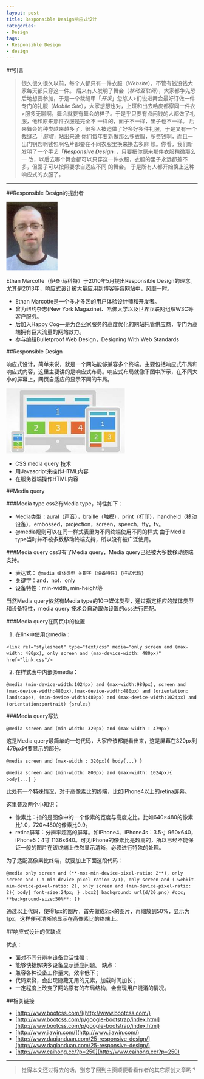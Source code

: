 ```yaml
---
layout: post
title: Responsible Design响应式设计
categories:
- Design
tags:
- Responsible Design
- design
---
```


##引言

>很久很久很久以前，每个人都只有一件衣服（*Website*），不管有钱没钱大家每天都只穿这一件。
>后来有人发明了舞会（*移动互联网*），大家都争先恐后地想要参加，于是一个裁缝甲「*开发*」忽悠人>们说进舞会最好订做一件专门的礼服（*Mobile Site*），大家想想也对，上班和出去哈皮都穿同一件衣>服多无聊啊，舞会就要有舞会的样子。于是乎只要有点闲钱的人都做了礼服，他和原来那件衣服是完全不
>一样的，面子不一样，里子也不一样。
>后来舞会的种类越来越多了，很多人被迫做了好多好多件礼服，于是又有一个裁缝乙「*前端*」站出来说
>你们每年要新做那么多衣服，多费钱啊，而且一出门钥匙啊钱包啊名片都要在不同衣服里换来换去多麻
>烦。你看，我们新发明了一个手艺「***Responsive Design***」，只要把你原来那件衣服稍微那么一
>改，以后去哪个舞会都可以只穿这一件衣服，衣服的里子永远都差不多，但面子可以按照要求自适应不同
>的舞会。
>于是所有人都开始换上这种响应式的衣服了。

--------

##Responsible Design的提出者

![](/image/ethan.jpg)

Ethan Marcotte（伊桑·马科特）于2010年5月提出Responsible Design的理念。尤其是2013年，响应式设计被大量应用到博客等各网站中，风靡一时。


- Ethan Marcotte是一个多才多艺的用户体验设计师和开发者。
- 曾为纽约杂志(New York Magazine)、哈佛大学以及世界互联网组织W3C等客户服务。
- 后加入Happy Cog—是为企业家服务的高度优化的网站托管供应商，专门为高端拥有巨大流量的网站效力。
- 参与编辑Bulletproof Web Design，Designing With Web Standards

##Responsible Design


响应式设计，简单来说，就是一个网站能够兼容多个终端。主要包括响应式布局和响应式内容，这里主要讲的是响应式布局。响应式布局就像下图中所示，在不同大小的屏幕上，网页自适应的显示不同的布局。

![](/image/responsible.jpg)

- CSS media query 技术
- 用Javascript来操作HTML内容
- 在服务器端操作HTML内容

##Media query


###Media type
css2有Media type，特性如下：

- Media类型：aural（声音），braille（触摸），print（打印），handheld（移动设备），embossed，projection，screen，speech，tty，tv。
- @media规则可以在同一样式表里为不同终端使用不同的样式
由于Media type当时并不被多数移动终端支持，所以没有被广泛使用。

###Media query
css3有了Media query，Media query已经被大多数移动终端支持。

- 表达式：
	`@media 媒体类型 关键字 (设备特性) {样式代码}`
- 关键字：and，not，only
- 设备特性：min-width, min-height等

当然Media query依然有Media type的10中媒体类型，通过指定相应的媒体类型和设备特性，media query 技术会自动跟你设置的css进行匹配。

###Media query在网页中的位置

1. 在link中使用@media：

`<link rel="stylesheet" type="text/css" media="only screen and (max-width: 480px), only screen and (max-device-width: 480px)" href="link.css"/>`

2. 在样式表中内嵌@media：

`@media (min-device-width:1024px) and (max-width:989px), screen and (max-device-width:480px),(max-device-width:480px) and (orientation: landscape), (min-device-width:480px) and (max-device-width:1024px) and (orientation:portrait) {srules}`

###Media query写法

`@media screen and (min-width: 320px) and (max-width : 479px)`

这是Media query最简单的一句代码，大家应该都能看出来，这是屏幕在320px到479px时要显示的部分。

`@media screen and (max-width : 320px){
body{...}
}`

`@media screen and (min-width: 800px) and (max-width: 1024px){
body{...}
}`

此处有一个特殊情况，对于高像素比的终端，比如iPhone4以上的retina屏幕。

这里普及两个小知识：
- 像素比：指的是图像中的一个像素的宽度与高度之比。比如640×480的像素比1.0，720×480的像素比0.9。
- retina屏幕：分辨率超高的屏幕。如iPhone4、iPhone4s：3.5寸 960x640，iPhone5：4寸 1136x640。可见iPhone的像素比是超高的，所以已经不能保证一般的图片在该终端上依然显示清晰，必须进行特殊的处理。

为了适配高像素比终端，就要加上下面这段代码：

`@media only screen and (**-moz-min-device-pixel-ratio: 2**), only screen and (-o-min-device-pixel-ratio: 2/1), only screen and (-webkit-min-device-pixel-ratio: 2), only screen and (min-device-pixel-ratio: 2){
body{
font-size:24px;
}
.box2{
background: url(d/20.png) #ccc;
**background-size:50%**;
}}`

通过以上代码，使得1px的图片，首先做成2px的图片，再缩放到50%，显示为1px，这样便可清晰地显示在高像素比的终端上。

##响应式设计的优缺点

优点：
- 面对不同分辨率设备灵活性强；
- 能够快捷解决多设备显示适应问题。
缺点：
- 兼容各种设备工作量大，效率低下；
- 代码累赘，会出现隐藏无用的元素，加载时间加长；
- 一定程度上改变了网站原有的布局结构，会出现用户混淆的情况。

##相关链接

- [http://www.bootcss.com/](http://www.bootcss.com/)
- [http://www.bootcss.com/p/google-bootstrap/index.html](http://www.bootcss.com/p/google-bootstrap/index.html)
- [http://www.jiawin.com/](http://www.jiawin.com/)
- [http://www.daqianduan.com/25-responsive-design/](http://www.daqianduan.com/25-responsive-design/)
- [http://www.caihong.cc/?p=250](http://www.caihong.cc/?p=250)

---------

> 觉得本文还过得去的话，别忘了回到主页顺便看看作者的其它原创文章哟？